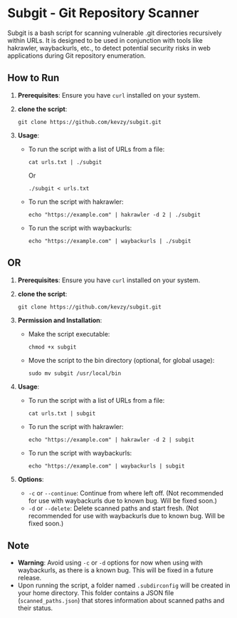 # Subgit - Git Repository Scanner

Subgit is a bash script for scanning vulnerable .git directories recursively within URLs. It is designed to be used in conjunction with tools like hakrawler, waybackurls, etc., to detect potential security risks in web applications during Git repository enumeration.

## How to Run

1. **Prerequisites**: Ensure you have `curl` installed on your system.

2. **clone the script**:
   ```
   git clone https://github.com/kevzy/subgit.git
   
   ```
   
4. **Usage**:
   
   - To run the script with a list of URLs from a file:
     ```
     cat urls.txt | ./subgit
     ```

     Or

     ```
     ./subgit < urls.txt
     ```

   - To run the script with hakrawler:
     ```
     echo "https://example.com" | hakrawler -d 2 | ./subgit
     ```

   - To run the script with waybackurls:
     ```
     echo "https://example.com" | waybackurls | ./subgit
     ```

## OR 

1. **Prerequisites**: Ensure you have `curl` installed on your system.

2. **clone the script**:
   ```
   git clone https://github.com/kevzy/subgit.git
   
   ```

3. **Permission and Installation**:
   
   - Make the script executable:
     ```
     chmod +x subgit
     ```

   - Move the script to the bin directory (optional, for global usage):
     ```
     sudo mv subgit /usr/local/bin
     ```

4. **Usage**:
   
   - To run the script with a list of URLs from a file:
     ```
     cat urls.txt | subgit
     ```

   - To run the script with hakrawler:
     ```
     echo "https://example.com" | hakrawler -d 2 | subgit
     ```

   - To run the script with waybackurls:
     ```
     echo "https://example.com" | waybackurls | subgit
     ```


3. **Options**:

   - `-c` or `--continue`: Continue from where left off. (Not recommended for use with waybackurls due to known bug. Will be fixed soon.)
   - `-d` or `--delete`: Delete scanned paths and start fresh. (Not recommended for use with waybackurls due to known bug. Will be fixed soon.)

## Note

- **Warning**: Avoid using `-c` or `-d` options for now when using with waybackurls, as there is a known bug. This will be fixed in a future release.
- Upon running the script, a folder named `.subdirconfig` will be created in your home directory. This folder contains a JSON file (`scanned_paths.json`) that stores information about scanned paths and their status.

